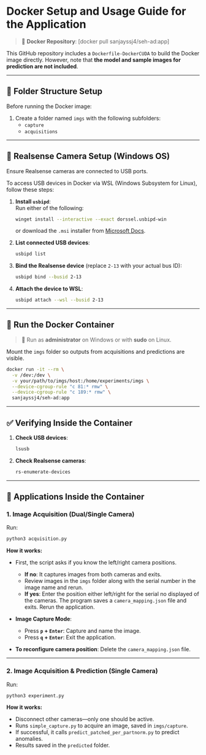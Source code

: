 
# Docker Setup and Usage Guide for the Application

> 🚀 **Docker Repository**: [docker pull sanjayssj4/seh-ad:app]

This GitHub repository includes a `Dockerfile-DockerCUDA` to build the Docker image directly. However, note that **the model and sample images for prediction are not included**.

---

## 📁 Folder Structure Setup

Before running the Docker image:

1. Create a folder named `imgs` with the following subfolders:
   - `capture`
   - `acquisitions`

---

## 🔌 Realsense Camera Setup (Windows OS)

Ensure Realsense cameras are connected to USB ports.

To access USB devices in Docker via WSL (Windows Subsystem for Linux), follow these steps:

1. **Install `usbipd`**:  
   Run either of the following:
   ```bash
   winget install --interactive --exact dorssel.usbipd-win
   ```
   or download the `.msi` installer from [Microsoft Docs](https://learn.microsoft.com/en-us/windows/wsl/connect-usb).

2. **List connected USB devices**:
   ```bash
   usbipd list
   ```

3. **Bind the Realsense device** (replace `2-13` with your actual bus ID):
   ```bash
   usbipd bind --busid 2-13
   ```

4. **Attach the device to WSL**:
   ```bash
   usbipd attach --wsl --busid 2-13
   ```

---

## 🐳 Run the Docker Container

> 🛑 Run as **administrator** on Windows or with **sudo** on Linux.

Mount the `imgs` folder so outputs from acquisitions and predictions are visible.

```bash
docker run -it --rm \
  -v /dev:/dev \
  -v your/path/to/imgs/host:/home/experiments/imgs \
  --device-cgroup-rule "c 81:* rmw" \
  --device-cgroup-rule "c 189:* rmw" \
  sanjayssj4/seh-ad:app
```

---

## ✅ Verifying Inside the Container

1. **Check USB devices**:
   ```bash
   lsusb
   ```

2. **Check Realsense cameras**:
   ```bash
   rs-enumerate-devices
   ```

---

## 📸 Applications Inside the Container

### 1. **Image Acquisition** (Dual/Single Camera)

Run:
```bash
python3 acquisition.py
```

**How it works:**

- First, the script asks if you know the left/right camera positions.
  - **If no**: It captures images from both cameras and exits.
  - Review images in the `imgs` folder along with the serial number in the image name and rerun.
  - **If yes**: Enter the position either left/right for the serial no displayed of the cameras. The program saves a `camera_mapping.json` file and exits. Rerun the application.

- **Image Capture Mode**:
  - Press **`p` + `Enter`**: Capture and name the image.
  - Press **`q` + `Enter`**: Exit the application.

- **To reconfigure camera position**:  Delete the  `camera_mapping.json` file.
---

### 2. **Image Acquisition & Prediction** (Single Camera)

Run:
```bash
python3 experiment.py
```

**How it works:**

- Disconnect other cameras—only one should be active.
- Runs `simple_capture.py` to acquire an image, saved in `imgs/capture`.
- If successful, it calls `predict_patched_per_partnorm.py` to predict anomalies.
- Results saved in the `predicted` folder.

